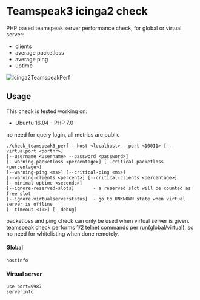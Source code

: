 Teamspeak3 icinga2 check
===============

PHP based teamspeak server performance check, for global or virtual server:

* clients
* average packetloss
* average ping
* uptime

![Icinga2TeamspeakPerf](https://img.seosepa.net/check_teamspeak3_perf.png)

Usage
-------------

This check is tested working on:
* Ubuntu 16.04 - PHP 7.0

no need for query login, all metrics are public
```
./check_teamspeak3_perf --host <localhost> --port <10011> [--virtualport <portnr>]
[--username <username> --password <password>]
[--warning-packetloss <percentage>] [--critical-packetloss <percentage>]
[--warning-ping <ms>] [--critical-ping <ms>]
[--warning-clients <percent>] [--critical-clients <percentage>]
[--minimal-uptime <seconds>]
[--ignore-reserved-slots]       - a reserved slot will be counted as free slot
[--ignore-virtualserverstatus]  - go to UNKNOWN state when virtual server is offline
[--timeout <10>] [--debug]
```

packetloss and ping check can only be used when virtual server is given.<br/>
teamspeak check performs 1/2 telnet commands per run(global/virtual), so no need for whitelisting when done remotely.

#### Global
```
hostinfo
```
#### Virtual server
```
use port=9987
serverinfo
```
